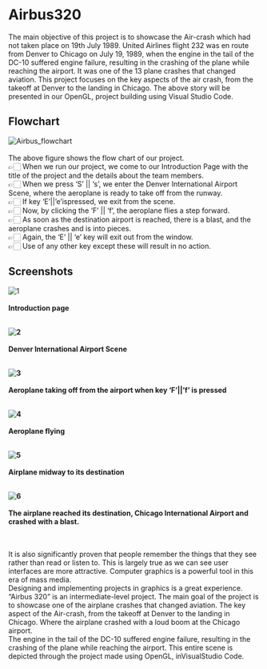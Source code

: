 # Airbus320
The main objective of this project is to showcase the Air-crash which had not taken place on 19th July 1989. United Airlines flight 232 was en route from Denver to Chicago on July 19, 1989, when the engine in the tail of the DC-10 suffered engine failure, resulting in the crashing of the plane while reaching the airport. It was one of the 13 plane crashes that changed aviation. This project focuses on the key aspects of the air crash, from the takeoff at Denver to the landing in Chicago. The above story will be presented in our OpenGL, project building using Visual Studio Code.

## Flowchart
![Airbus_flowchart](https://github.com/bhumikhokhani/Airbus320/assets/40931657/4e2eb627-6f5c-40bf-ab92-8fadfc5b726d) <br> <br>
The above figure shows the flow chart of our project.  <br>
👉🏻 When we run our project, we come to our Introduction Page with the title of the project and the details about the team members. <br>
👉🏻 When we press ‘S’ || ‘s’, we enter the Denver International Airport Scene, where the aeroplane is ready to take off from the runway. <br>
👉🏻 If key ‘E’||’e’ispressed, we exit from the scene. <br>
👉🏻 Now, by clicking the ‘F’ || ‘f’, the aeroplane flies a step forward. <br>
👉🏻 As soon as the destination airport is reached, there is a blast, and the aeroplane crashes and is into pieces. <br>
👉🏻 Again, the ‘E’ || ‘e’ key will exit out from the window. <br>
👉🏻 Use of any other key except these will result in no action. <br>

## Screenshots
![1](https://github.com/bhumikhokhani/Airbus320/assets/40931657/7e60b528-8a10-4716-8b40-9709b308534e) <br><br>
<b> Introduction page <br><br>

![2](https://github.com/bhumikhokhani/Airbus320/assets/40931657/be89657d-bbf5-4363-bb73-606efd5ae414) <br><br>
Denver International Airport Scene <br><br>

![3](https://github.com/bhumikhokhani/Airbus320/assets/40931657/1fee0bcb-1b3d-41dc-8e69-a56315f71a66) <br><br>
Aeroplane taking off from the airport when key ‘F’||’f’ is pressed <br><br>

![4](https://github.com/bhumikhokhani/Airbus320/assets/40931657/b98832ba-f78b-4241-a5b5-89694f9faced) <br><br>
Aeroplane flying <br><br>

![5](https://github.com/bhumikhokhani/Airbus320/assets/40931657/43ef69ff-d88d-4570-b2b4-be2a2393f0dd) <br><br>
Airplane midway to its destination <br><br>

![6](https://github.com/bhumikhokhani/Airbus320/assets/40931657/52a03a3a-3fff-4c1b-849c-d2570d74d5a4) <br><br>
The airplane reached its destination, Chicago International Airport and crashed with a blast. </b><br><br>

<br>
It is also significantly proven that people remember the things that they see rather than read or listen to. This is largely true as we can see user interfaces are more attractive. Computer graphics is a powerful tool in this era of mass media. <br>
Designing and implementing projects in graphics is a great experience. “Airbus 320” is an intermediate-level project. The main goal of the project is to showcase one of the airplane crashes that changed aviation. The key aspect of the Air-crash, from the takeoff at Denver to the landing in Chicago. Where the airplane crashed with a loud boom at the Chicago airport. <br>
The engine in the tail of the DC-10 suffered engine failure, resulting in the crashing of the plane while reaching the airport. This entire scene is depicted through the project made using OpenGL, inVisualStudio Code. <br>

